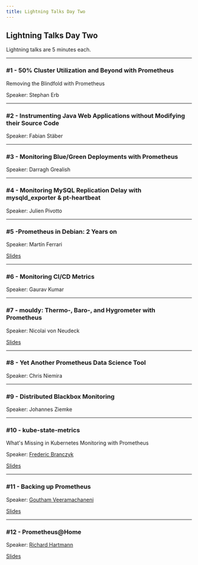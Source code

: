 ```yaml
---
title: Lightning Talks Day Two
---
```


## Lightning Talks Day Two

Lightning talks are 5 minutes each.

---

### #1 - 50% Cluster Utilization and Beyond with Prometheus
Removing the Blindfold with Prometheus

Speaker: Stephan Erb

---

### #2 - Instrumenting Java Web Applications without Modifying their Source Code

Speaker: Fabian Stäber

---

### #3 - Monitoring Blue/Green Deployments with Prometheus

Speaker: Darragh Grealish

---

### #4 - Monitoring MySQL Replication Delay with mysqld\_exporter & pt-heartbeat

Speaker: Julien Pivotto

---

### #5 -Prometheus in Debian: 2 Years on

Speaker: Martín Ferrari

[Slides](/2017-munich/slides/lightning-talks-day2-05.pdf)

---

### #6 - Monitoring CI/CD Metrics

Speaker: Gaurav Kumar

---

### #7 - mouldy: Thermo-, Baro-, and Hygrometer with Prometheus

Speaker: Nicolai von Neudeck

[Slides](/2017-munich/slides/lightning-talks-day2-07.pdf)

---

### #8 - Yet Another Prometheus Data Science Tool

Speaker: Chris Niemira

---

### #9 - Distributed Blackbox Monitoring

Speaker: Johannes Ziemke

---

### #10 - kube-state-metrics
What's Missing in Kubernetes Monitoring with Prometheus

Speaker: [Frederic Branczyk](/2017-munich/speakers/frederic-branczyk/)

[Slides](/2017-munich/slides/lightning-talks-day2-10.pdf)

---

### #11 - Backing up Prometheus

Speaker: [Goutham Veeramachaneni](/2017-munich/speakers/goutham-veeramachaneni/)

[Slides](/2017-munich/slides/lightning-talks-day2-11.pdf)

---

### #12 - Prometheus@Home

Speaker: [Richard Hartmann](/2017-munich/speakers/richard-hartmann/)

[Slides](/2017-munich/slides/lightning-talks-day2-12.pdf)
